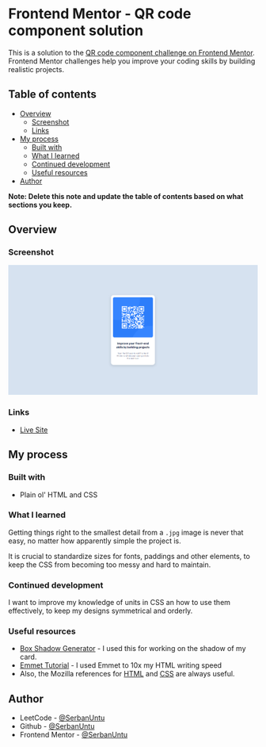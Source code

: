 # Frontend Mentor - QR code component solution

This is a solution to the [QR code component challenge on Frontend Mentor](https://www.frontendmentor.io/challenges/qr-code-component-iux_sIO_H). Frontend Mentor challenges help you improve your coding skills by building realistic projects. 

## Table of contents

- [Overview](#overview)
  - [Screenshot](#screenshot)
  - [Links](#links)
- [My process](#my-process)
  - [Built with](#built-with)
  - [What I learned](#what-i-learned)
  - [Continued development](#continued-development)
  - [Useful resources](#useful-resources)
- [Author](#author)

**Note: Delete this note and update the table of contents based on what sections you keep.**

## Overview

### Screenshot

![](./images/screenshot.jpg/)

### Links

- [Live Site](https://fm-qr-code-component-serbanuntu.vercel.app)

## My process

### Built with

- Plain ol' HTML and CSS

### What I learned

Getting things right to the smallest detail from a `.jpg` image is never that easy, no matter how apparently simple the project is.

It is crucial to standardize sizes for fonts, paddings and other elements, to keep the CSS from becoming too messy and hard to maintain.

### Continued development

I want to improve my knowledge of units in CSS an how to use them effectively, to keep my designs symmetrical and orderly.

### Useful resources

- [Box Shadow Generator](https://html-css-js.com/css/generator/box-shadow/) - I used this for working on the shadow of my card.
- [Emmet Tutorial](www.youtube.com/watch?v=V8vizNQKtx0) - I used Emmet to 10x my HTML writing speed
- Also, the Mozilla references for [HTML](https://developer.mozilla.org/en-US/docs/Web/HTML) and [CSS](https://developer.mozilla.org/en-US/docs/Web/CSS) are always useful.

## Author

- LeetCode - [@SerbanUntu](https://leetcode.com/SerbanUntu/)
- Github - [@SerbanUntu](https://github.com/SerbanUntu)
- Frontend Mentor - [@SerbanUntu](https://www.frontendmentor.io/profile/SerbanUntu)
